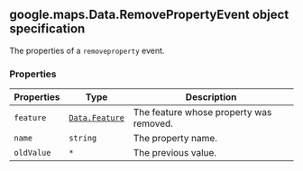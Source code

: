 <h2 id="Data.RemovePropertyEvent">
google.maps.Data.RemovePropertyEvent
object specification
</h2><p>The properties of a <code>removeproperty</code> event.</p><h3>Properties</h3><table summary="interface Data.RemovePropertyEvent - Properties" width="100%">
<thead>
<tr><th>Properties</th>
<th>Type</th>
<th>Description</th>
</tr></thead>
<tbody>
<tr>
<td><code>feature</code></td>
<td><code><a href="https://github.com/amenadiel/google-maps-documentation/blob/master/docs/google.maps.Data.Feature.md">Data.Feature</a></code></td>
<td>The feature whose property was removed.</td>
</tr>
<tr>
<td><code>name</code></td>
<td><code>string</code></td>
<td>The property name.</td>
</tr>
<tr>
<td><code>oldValue</code></td>
<td><code>*</code></td>
<td>The previous value.</td>
</tr>
</tbody>
</table>